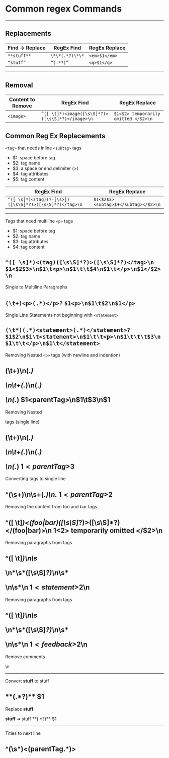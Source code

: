 # Common regex Commands
---
## Replacements

|	Find -> Replace |	RegEx Find		|	RegEx Replace	|
|	--------------- |	----------		| 	-------------	|
|	`**stuff**`     |	`\*\*(.*?)\*\*`	|	`<em>$1</em>`	|
|	`“stuff”`       |	`“(.*?)”`		|	`<q>$1</q>`		|

---
## Removal

| Content to Remove | RegEx Find                                       | RegEx Replace                        |
| ----------------- | ----------                                       | -------------                        |
| `<image>`         | `^([ \t]*)<image([\s\S]*?)>([\s\S]*?)</image>\n` | `$1<$2> temporarily omitted </$2>\n` |


Common Reg Ex Replacements
----------------------------------------------------------------------------
`<tag>` that needs inline `<subtag>` tags

 - $1: space before tag
 - $2: tag name
 - $3: a space or end delimiter (>)
 - $4: tag attributes
 - $5: tag content

| RegEx Find                                              | RegEx Replace                        |
| ----------                                              | -------------                        |
| `^([ \s]*)<(tag)(?=[\s>])([\s\S]*?)>([\s\S]*?)</tag>\n` | `$1<$2$3><subtag>$4</subtag></$2>\n` |

----------------------------------------------------------------------------
Tags that need multiline `<p>` tags
 - $1: space before tag
 - $2: tag name
 - $3: tag attributes
 - $4: tag content

`^([ \s]*)<(tag)([\s\S]*?)>([\s\S]*?)</tag>\n`
`$1<$2$3>\n$1\t<p>\n$1\t\t$4\n$1\t</p>\n$1</$2>\n`
----------------------------------------------------------------------------
Single to Multiline Paragraphs

`(\t+)<p>(.*)</p>?`
`$1<p>\n$1\t$2\n$1</p>`
----------------------------------------------------------------------------
Single Line Statements not beginning with `<statement>`

`(\t*)(.*)<statement>(.*)</statement>?`
`$1$2\n$1\t<statement>\n$1\t\t<p>\n$1\t\t\t$3\n$1\t\t</p>\n$1\t</statement>`
----------------------------------------------------------------------------
Removing Nested `<p>` tags (with newline and indention)

(\t+)<parentTag>\n(.*)<p>\n\t+(.*)\n(.*)</p>\n(.*)</parentTag>
$1<parentTag>\n$1\t$3\n$1</parentTag>
----------------------------------------------------------------------------
Removing Nested <p> tags (single line)

(\t+)<parentTag>\n(.*)<p>\n\t+(.*)\n(.*)</p>\n(.*)</parentTag>
$1<parentTag>$3</parentTag>
----------------------------------------------------------------------------
Converting tags to single line

^(\s+)<parentTag>\n\s+(.*)\n.*</parentTag>
$1<parentTag>$2</parentTag>
----------------------------------------------------------------------------
Removing the content from foo and bar tags

^([ \t]*)<(foo|bar)([\s\S]*?)>([\s\S]*?)</(foo|bar)>\n
$1<$2> temporarily omitted </$2>\n
----------------------------------------------------------------------------
Removing paragraphs from <statement> tags

^([ \t]*)<statement>\n\s*<p>\n*\s*([\s\S]*?)\n*\s*</p>\n\s*</statement>\n
$1<statement>$2</statement>\n
----------------------------------------------------------------------------
Removing paragraphs from <feedback> tags

^([ \t]*)<feedback>\n\s*<p>\n*\s*([\s\S]*?)\n*\s*</p>\n\s*</feedback>\n
$1<feedback>$2</feedback>\n
----------------------------------------------------------------------------
Remove comments <!-- * -->

<!--([\s\S]*?)-->\n
----------------------------------------------------------------------------
Convert **stuff** to <foo>stuff</foo>

\*\*(.*?)\*\*
<foo>$1</foo>
----------------------------------------------------------------------------
Replace **stuff**

**stuff** ➜ <foo>stuff</foo>
\*\*(.*?)\*\*
<foo>$1</foo>

----------------------------------------------------------------------------
Titles to next line

^(\s*)<(parentTag.*)><title> 
$1<$2>\n$1\t<title> 
----------------------------------------------------------------------------
Swap premises and responses

^([ \t]*)<premise>([\s\S]*?)</premise>\n\s*<response>([\s\S]*?)</response>
$1<premise>$3</premise>\n$1<response>$2</response>